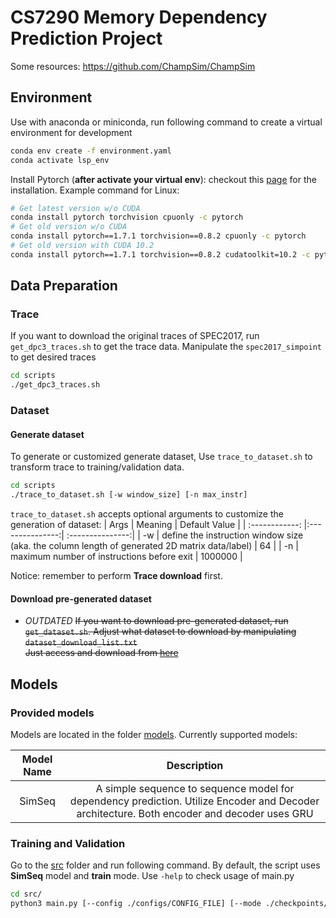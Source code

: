 # CS7290 Memory Dependency Prediction Project

Some resources: https://github.com/ChampSim/ChampSim

## Environment
Use with anaconda or miniconda, run following command to create a virtual environment for development
```sh
conda env create -f environment.yaml
conda activate lsp_env
```

Install Pytorch (**after activate your virtual env**): checkout this [page](https://pytorch.org/) for the installation. Example command for Linux: 
```sh
# Get latest version w/o CUDA
conda install pytorch torchvision cpuonly -c pytorch
# Get old version w/o CUDA
conda install pytorch==1.7.1 torchvision==0.8.2 cpuonly -c pytorch
# Get old version with CUDA 10.2
conda install pytorch==1.7.1 torchvision==0.8.2 cudatoolkit=10.2 -c pytorch

```


## Data Preparation 

### Trace 
If you want to download the original traces of SPEC2017, run `get_dpc3_traces.sh` to get the trace data. Manipulate the `spec2017_simpoint` to get desired traces
```sh
cd scripts
./get_dpc3_traces.sh
```
### Dataset 

#### Generate dataset
To generate or customized generate dataset, Use `trace_to_dataset.sh` to transform trace to training/validation data. 
```sh
cd scripts
./trace_to_dataset.sh [-w window_size] [-n max_instr]
```
`trace_to_dataset.sh` accepts optional arguments to customize the generation of dataset:
| Args | Meaning  | Default Value |
| :------------: |:---------------:| :---------------:| 
| -w      | define the instruction window size (aka. the column length of generated 2D matrix data/label) | 64 |
| -n     | maximum number of instructions before exit     |  1000000  |

Notice: remember to perform **Trace download** first.
#### Download pre-generated dataset

* *OUTDATED* ~~If you want to download pre-generated dataset, run `get_dataset.sh`. Adjust what dataset to download by manipulating `dataset_download_list.txt`  
Just access and download from [here](https://gtvault.sharepoint.com/sites/CS7290LoadStorePredictionProject/Shared%20Documents/dataset/)~~

## Models

### Provided models
Models are located in the folder [models](./src/models). Currently supported models:

| Model Name | Description  |
| :------------: |:---------------:|  
| SimSeq | A simple sequence to sequence model for dependency prediction. Utilize Encoder and Decoder architecture. Both encoder and decoder uses GRU | 


### Training and Validation
Go to the [src](./src) folder and run following command. By default, the script uses **SimSeq** model and **train** mode. Use `-help` to check usage of main.py
```sh
cd src/
python3 main.py [--config ./configs/CONFIG_FILE] [--mode ./checkpoints/pre_train_model]
```

